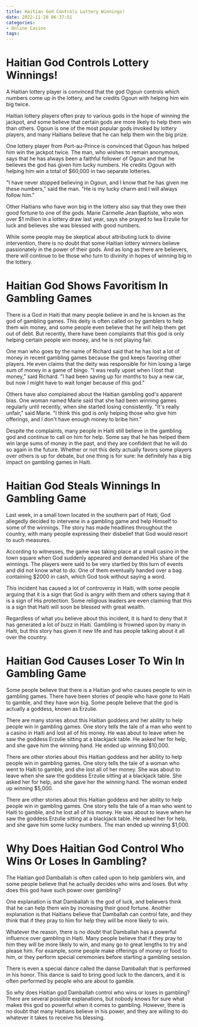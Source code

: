 ```yaml
---
title: Haitian God Controls Lottery Winnings!
date: 2022-11-20 06:37:51
categories:
- Online Casino
tags:
---
```



#  Haitian God Controls Lottery Winnings!

A Haitian lottery player is convinced that the god Ogoun controls which numbers come up in the lottery, and he credits Ogoun with helping him win big twice.

Haitian lottery players often pray to various gods in the hope of winning the jackpot, and some believe that certain gods are more likely to help them win than others. Ogoun is one of the most popular gods invoked by lottery players, and many Haitians believe that he can help them win the big prize.

One lottery player from Port-au-Prince is convinced that Ogoun has helped him win the jackpot twice. The man, who wishes to remain anonymous, says that he has always been a faithful follower of Ogoun and that he believes the god has given him lucky numbers. He credits Ogoun with helping him win a total of $60,000 in two separate lotteries.

"I have never stopped believing in Ogoun, and I know that he has given me these numbers," said the man. "He is my lucky charm and I will always follow him."

Other Haitians who have won big in the lottery also say that they owe their good fortune to one of the gods. Marie Carmelle Jean Baptiste, who won over $1 million in a lottery draw last year, says she prayed to lwa Erzulie for luck and believes she was blessed with good numbers.

While some people may be skeptical about attributing luck to divine intervention, there is no doubt that some Haitian lottery winners believe passionately in the power of their gods. And as long as there are believers, there will continue to be those who turn to divinity in hopes of winning big in the lottery.

#  Haitian God Shows Favoritism In Gambling Games

There is a God in Haiti that many people believe in and he is known as the god of gambling games. This deity is often called on by gamblers to help them win money, and some people even believe that he will help them get out of debt. But recently, there have been complaints that this god is only helping certain people win money, and he is not playing fair.

One man who goes by the name of Richard said that he has lost a lot of money in recent gambling games because the god keeps favoring other players. He even claims that the deity was responsible for him losing a large sum of money in a game of bingo. "I was really upset when I lost that money," said Richard. "I had been saving up for months to buy a new car, but now I might have to wait longer because of this god."

Others have also complained about the Haitian gambling god's apparent bias. One woman named Marie said that she had been winning games regularly until recently, when she started losing consistently. "It's really unfair," said Marie. "I think this god is only helping those who give him offerings, and I don't have enough money to bribe him."

Despite the complaints, many people in Haiti still believe in the gambling god and continue to call on him for help. Some say that he has helped them win large sums of money in the past, and they are confident that he will do so again in the future. Whether or not this deity actually favors some players over others is up for debate, but one thing is for sure: he definitely has a big impact on gambling games in Haiti.

#  Haitian God Steals Winnings In Gambling Game

Last week, in a small town located in the southern part of Haiti, God allegedly decided to intervene in a gambling game and help Himself to some of the winnings. The story has made headlines throughout the country, with many people expressing their disbelief that God would resort to such measures.

According to witnesses, the game was taking place at a small casino in the town square when God suddenly appeared and demanded His share of the winnings. The players were said to be very startled by this turn of events and did not know what to do. One of them eventually handed over a bag containing $2000 in cash, which God took without saying a word.

This incident has caused a lot of controversy in Haiti, with some people arguing that it is a sign that God is angry with them and others saying that it is a sign of His protection. Some religious leaders are even claiming that this is a sign that Haiti will soon be blessed with great wealth.

Regardless of what you believe about this incident, it is hard to deny that it has generated a lot of buzz in Haiti. Gambling is frowned upon by many in Haiti, but this story has given it new life and has people talking about it all over the country.

#  Haitian God Causes Loser To Win In Gambling Game 

Some people believe that there is a Haitian god who causes people to win in gambling games. There have been stories of people who have gone to Haiti to gamble, and they have won big. Some people believe that the god is actually a goddess, known as Erzulie.

There are many stories about this Haitian goddess and her ability to help people win in gambling games. One story tells the tale of a man who went to a casino in Haiti and lost all of his money. He was about to leave when he saw the goddess Erzulie sitting at a blackjack table. He asked her for help, and she gave him the winning hand. He ended up winning $10,000.

There are other stories about this Haitian goddess and her ability to help people win in gambling games. One story tells the tale of a woman who went to Haiti to gamble, and she lost all of her money. She was about to leave when she saw the goddess Erzulie sitting at a blackjack table. She asked her for help, and she gave her the winning hand. The woman ended up winning $5,000.

There are other stories about this Haitian goddess and her ability to help people win in gambling games. One story tells the tale of a man who went to Haiti to gamble, and he lost all of his money. He was about to leave when he saw the goddess Erzulie sitting at a blackjack table. He asked her for help, and she gave him some lucky numbers. The man ended up winning $1,000.

#  Why Does Haitian God Control Who Wins Or Loses In Gambling?

The Haitian god Damballah is often called upon to help gamblers win, and some people believe that he actually decides who wins and loses. But why does this god have such power over gambling?

One explanation is that Damballah is the god of luck, and believers think that he can help them win by increasing their good fortune. Another explanation is that Haitians believe that Damballah can control fate, and they think that if they pray to him for help they will be more likely to win.

Whatever the reason, there is no doubt that Damballah has a powerful influence over gambling in Haiti. Many people believe that if they pray to him they will be more likely to win, and many go to great lengths to try and please him. For example, some people make offerings of money or food to him, or they perform special ceremonies before starting a gambling session.

There is even a special dance called the danse Damballah that is performed in his honor. This dance is said to bring good luck to the dancers, and it is often performed by people who are about to gamble.

So why does Haitian god Damballah control who wins or loses in gambling? There are several possible explanations, but nobody knows for sure what makes this god so powerful when it comes to gambling. However, there is no doubt that many Haitians believe in his power, and they are willing to do whatever it takes to receive his blessing.